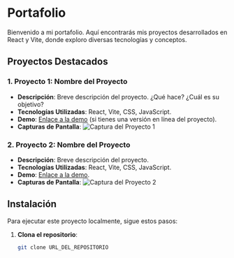 # Portafolio

Bienvenido a mi portafolio. Aquí encontrarás mis proyectos desarrollados en React y Vite, donde exploro diversas tecnologías y conceptos. 

## Proyectos Destacados

### 1. Proyecto 1: Nombre del Proyecto
- **Descripción**: Breve descripción del proyecto. ¿Qué hace? ¿Cuál es su objetivo?
- **Tecnologías Utilizadas**: React, Vite, CSS, JavaScript.
- **Demo**: [Enlace a la demo](#) (si tienes una versión en línea del proyecto).
- **Capturas de Pantalla**:
  ![Captura del Proyecto 1](ruta/a/tu/imagen1.png)

### 2. Proyecto 2: Nombre del Proyecto
- **Descripción**: Breve descripción del proyecto.
- **Tecnologías Utilizadas**: React, Vite, CSS, JavaScript.
- **Demo**: [Enlace a la demo](#).
- **Capturas de Pantalla**:
  ![Captura del Proyecto 2](ruta/a/tu/imagen2.png)

## Instalación

Para ejecutar este proyecto localmente, sigue estos pasos:

1. **Clona el repositorio**:
   ```bash
   git clone URL_DEL_REPOSITORIO
